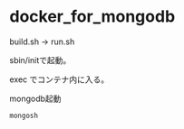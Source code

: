 # docker_for_mongodb

build.sh -> run.sh

sbin/initで起動。

exec でコンテナ内に入る。

mongodb起動

```
mongosh
```

